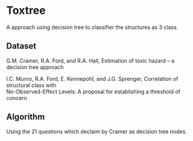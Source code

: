 # Toxtree

A approach using decision tree to classifier the structures as 3 class.

## Dataset

G.M. Cramer, R.A. Ford, and R.A. Hall, Estimation of toxic hazard – a decision tree approach

I.C. Munro, R.A. Ford, E. Kennepohl, and J.G. Sprenger, Correlation of structural class with  
 No-Observed-Effect Levels: A proposal for establishing a threshold of concern

## Algorithm

Using the 21 questions which declaim by Cramer as decision tree nodes.




